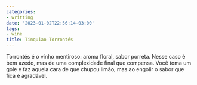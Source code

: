 ```yaml
---
categories:
- writting
date: '2023-01-02T22:56:14-03:00'
tags:
- wine
title: Tinquiao Torrontés
---
```


Torrontés é o vinho mentiroso: aroma floral, sabor porreta. Nesse caso é bem azedo, mas de uma complexidade final que compensa. Você toma um gole e faz aquela cara de que chupou limão, mas ao engolir o sabor que fica é agradável.
